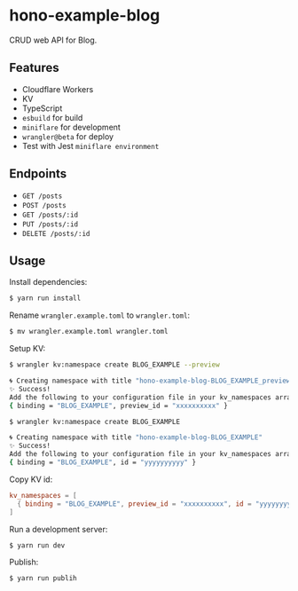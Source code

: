 # hono-example-blog

CRUD web API for Blog.

## Features

- Cloudflare Workers
- KV
- TypeScript
- `esbuild` for build
- `miniflare` for development
- `wrangler@beta` for deploy
- Test with Jest `miniflare environment`

## Endpoints

- `GET /posts`
- `POST /posts`
- `GET /posts/:id`
- `PUT /posts/:id`
- `DELETE /posts/:id`

## Usage

Install dependencies:

```sh
$ yarn run install
```

Rename `wrangler.example.toml` to `wrangler.toml`:

```sh
$ mv wrangler.example.toml wrangler.toml
```

Setup KV:

```sh
$ wrangler kv:namespace create BLOG_EXAMPLE --preview

🌀 Creating namespace with title "hono-example-blog-BLOG_EXAMPLE_preview"
✨ Success!
Add the following to your configuration file in your kv_namespaces array:
{ binding = "BLOG_EXAMPLE", preview_id = "xxxxxxxxxx" }
```

```sh
$ wrangler kv:namespace create BLOG_EXAMPLE

🌀 Creating namespace with title "hono-example-blog-BLOG_EXAMPLE"
✨ Success!
Add the following to your configuration file in your kv_namespaces array:
{ binding = "BLOG_EXAMPLE", id = "yyyyyyyyyy" }
```

Copy KV id:

```toml
kv_namespaces = [
  { binding = "BLOG_EXAMPLE", preview_id = "xxxxxxxxxx", id = "yyyyyyyyy" }
]
```

Run a development server:

```sh
$ yarn run dev
```

Publish:

```sh
$ yarn run publih
```
